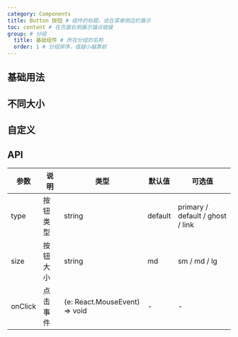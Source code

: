 ```yaml
---
category: Components
title: Button 按钮 # 组件的标题，会在菜单侧边栏展示
toc: content # 在页面右侧展示锚点链接
group: # 分组
  title: 基础组件 # 所在分组的名称
  order: 1 # 分组排序，值越小越靠前
---
```


## 基础用法

<!-- 可以通过code加载示例代码，dumi会帮我们做解析 -->
<code src="./demo/base.tsx"></code>

## 不同大小

<code src="./demo/size.tsx"></code>

## 自定义

<code src="./demo/custom.tsx"></code>

## API

| 参数 | 说明 | 类型 | 默认值 | 可选值 |
| --- | --- | --- | --- | --- |
| type | 按钮类型 | string | default | primary / default / ghost / link |
| size | 按钮大小 | string | md | sm / md / lg |
| onClick | 点击事件 | (e: React.MouseEvent) => void | - | - |
